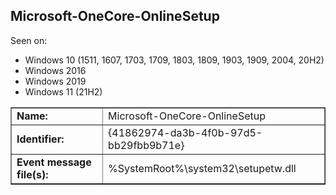 ## Microsoft-OneCore-OnlineSetup

Seen on:
* Windows 10 (1511, 1607, 1703, 1709, 1803, 1809, 1903, 1909, 2004, 20H2)
* Windows 2016
* Windows 2019
* Windows 11 (21H2)

<table border="1" class="docutils">
  <tbody>
    <tr>
      <td><b>Name:</b></td>
      <td>Microsoft-OneCore-OnlineSetup</td>
    </tr>
    <tr>
      <td><b>Identifier:</b></td>
      <td>{41862974-da3b-4f0b-97d5-bb29fbb9b71e}</td>
    </tr>
    <tr>
      <td><b>Event message file(s):</b></td>
      <td>%SystemRoot%\system32\setupetw.dll</td>
    </tr>
  </tbody>
</table>

&nbsp;

